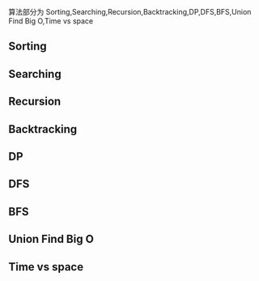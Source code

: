 算法部分为 Sorting,Searching,Recursion,Backtracking,DP,DFS,BFS,Union Find Big O,Time vs space

## Sorting

## Searching

## Recursion

## Backtracking

## DP

## DFS

## BFS

## Union Find Big O

## Time vs space